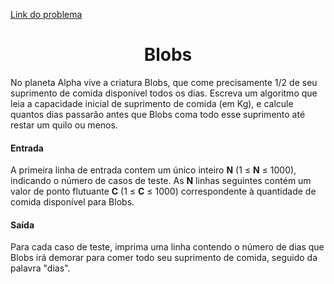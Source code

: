 [Link do problema](https://www.beecrowd.com.br/judge/problems/view/1170)
# <center>Blobs</center>
No planeta Alpha vive a criatura Blobs, que come precisamente 1/2 de seu suprimento de comida disponível todos os dias. Escreva um algoritmo que leia a capacidade inicial de suprimento de comida (em Kg), e calcule quantos dias passarão antes que Blobs coma todo esse suprimento até restar um quilo ou menos.

#### Entrada
A primeira linha de entrada contem um único inteiro **N** (1 ≤ **N** ≤ 1000), indicando o número de casos de teste. As **N** linhas seguintes contém um valor de ponto flutuante **C** (1 ≤ **C** ≤ 1000) correspondente à quantidade de comida disponível para Blobs.

#### Saída
Para cada caso de teste, imprima uma linha contendo o número de dias que Blobs irá demorar para comer todo seu suprimento de comida, seguido da palavra "dias".